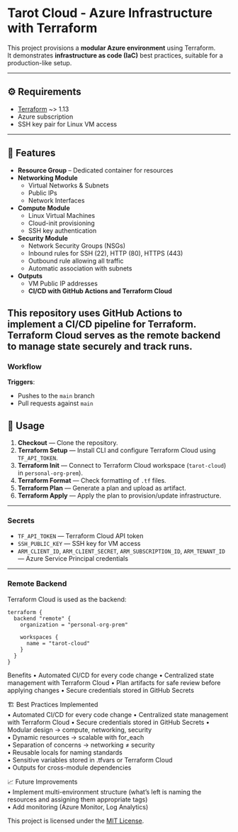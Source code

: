 # Tarot Cloud - Azure Infrastructure with Terraform

This project provisions a **modular Azure environment** using Terraform.  
It demonstrates **infrastructure as code (IaC)** best practices, suitable for a production-like setup.

---
## ⚙️ Requirements

- [Terraform](https://developer.hashicorp.com/terraform/downloads) ~> 1.13
- Azure subscription
- SSH key pair for Linux VM access

---
## 📌 Features

- **Resource Group** – Dedicated container for resources
- **Networking Module**
  - Virtual Networks & Subnets
  - Public IPs
  - Network Interfaces
- **Compute Module**
  - Linux Virtual Machines
  - Cloud-init provisioning
  - SSH key authentication
- **Security Module**
  - Network Security Groups (NSGs)
  - Inbound rules for SSH (22), HTTP (80), HTTPS (443)
  - Outbound rule allowing all traffic
  - Automatic association with subnets
- **Outputs**
  - VM Public IP addresses
  - **CI/CD with GitHub Actions and Terraform Cloud**
    
This repository uses **GitHub Actions** to implement a CI/CD pipeline for Terraform.  
**Terraform Cloud** serves as the remote backend to manage state securely and track runs.
---
### Workflow
**Triggers**:  
- Pushes to the `main` branch  
- Pull requests against `main`  

## 🚀 Usage
1. **Checkout** — Clone the repository.  
2. **Terraform Setup** — Install CLI and configure Terraform Cloud using `TF_API_TOKEN`.  
3. **Terraform Init** — Connect to Terraform Cloud workspace (`tarot-cloud`) in `personal-org-prem`).  
4. **Terraform Format** — Check formatting of `.tf` files.  
5. **Terraform Plan** — Generate a plan and upload as artifact.  
6. **Terraform Apply** — Apply the plan to provision/update infrastructure.

---

### Secrets

- `TF_API_TOKEN` — Terraform Cloud API token  
- `SSH_PUBLIC_KEY` — SSH key for VM access  
- `ARM_CLIENT_ID`, `ARM_CLIENT_SECRET`, `ARM_SUBSCRIPTION_ID`, `ARM_TENANT_ID` — Azure Service Principal credentials  

---

### Remote Backend

Terraform Cloud is used as the backend:

```hcl
terraform {
  backend "remote" {
    organization = "personal-org-prem"

    workspaces {
      name = "tarot-cloud"
    }
  }
}
```

Benefits
	• Automated CI/CD for every code change
	• Centralized state management with Terraform Cloud
	• Plan artifacts for safe review before applying changes
	• Secure credentials stored in GitHub Secrets

🏗 Best Practices Implemented<br>
	• Automated CI/CD for every code change
	• Centralized state management with Terraform Cloud
	• Secure credentials stored in GitHub Secrets
	• Modular design → compute, networking, security<br>
	• Dynamic resources → scalable with for_each<br>
	• Separation of concerns → networking ≠ security<br>
	• Reusable locals for naming standards<br>
	• Sensitive variables stored in .tfvars or Terraform Cloud<br>
	• Outputs for cross-module dependencies<br>

📈 Future Improvements<br>
	• Implement multi-environment structure (what’s left is naming the resources and assigning them appropriate tags) <br>
	• Add monitoring (Azure Monitor, Log Analytics)<br>

This project is licensed under the [MIT License](./LICENSE).
